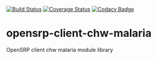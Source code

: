 [![Build Status](https://travis-ci.org/OpenSRP/opensrp-client-chw-malaria.svg?branch=master)](https://travis-ci.org/OpenSRP/opensrp-client-chw-malaria) [![Coverage Status](https://coveralls.io/repos/github/OpenSRP/opensrp-client-chw-malaria/badge.svg?branch=master)](https://coveralls.io/github/OpenSRP/opensrp-client-chw-malaria?branch=master)
[![Codacy Badge](https://api.codacy.com/project/badge/Grade/b8b5e3c6e9284bffb993d07b235a8691)](https://www.codacy.com/app/OpenSRP/opensrp-client-chw-malaria?utm_source=github.com&amp;utm_medium=referral&amp;utm_content=OpenSRP/opensrp-client-chw-malaria&amp;utm_campaign=Badge_Grade)

# opensrp-client-chw-malaria
OpenSRP client chw malaria module library


